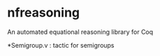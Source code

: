 # nfreasoning
An automated equational reasoning library for Coq

*Semigroup.v : tactic for semigroups
